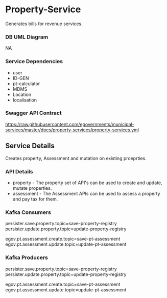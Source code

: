 # Property-Service

 Generates bills for revenue services.

### DB UML Diagram

NA

### Service Dependencies

- user
- ID-GEN
- pt-calculator
- MDMS
- Location
- localisation

### Swagger API Contract

https://raw.githubusercontent.com/egovernments/municipal-services/master/docs/property-services/property-services.yml

## Service Details

Creates property, Assessment and mutation on existing proeprties.

### API Details

- property - The property set of API's can be used to create and update, mutate properties.
- assessment - The Assessment APIs can be used to assess a property and pay tax for them.

### Kafka Consumers

persister.save.property.topic=save-property-registry
persister.update.property.topic=update-property-registry

egov.pt.assessment.create.topic=save-pt-assessment
egov.pt.assessment.update.topic=update-pt-assessment

### Kafka Producers

persister.save.property.topic=save-property-registry
persister.update.property.topic=update-property-registry

egov.pt.assessment.create.topic=save-pt-assessment
egov.pt.assessment.update.topic=update-pt-assessment

